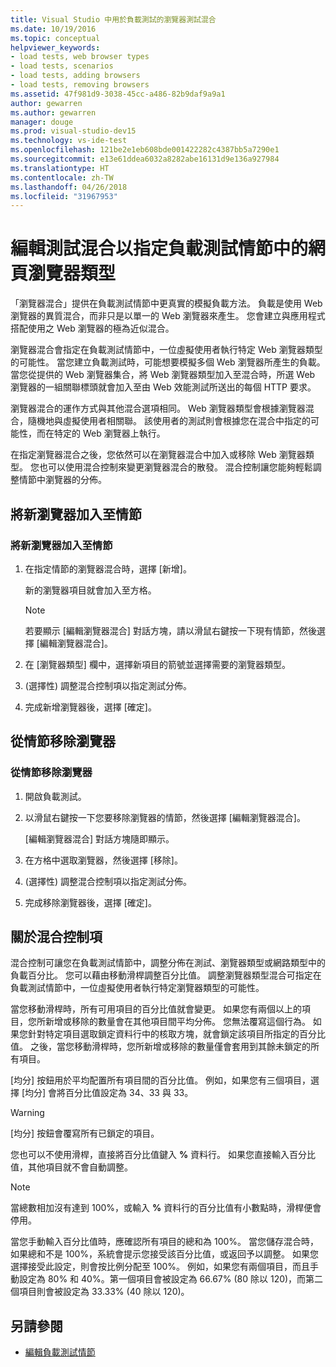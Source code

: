 ```yaml
---
title: Visual Studio 中用於負載測試的瀏覽器測試混合
ms.date: 10/19/2016
ms.topic: conceptual
helpviewer_keywords:
- load tests, web browser types
- load tests, scenarios
- load tests, adding browsers
- load tests, removing browsers
ms.assetid: 47f981d9-3038-45cc-a486-82b9daf9a9a1
author: gewarren
ms.author: gewarren
manager: douge
ms.prod: visual-studio-dev15
ms.technology: vs-ide-test
ms.openlocfilehash: 121be2e1eb608bde001422282c4387bb5a7290e1
ms.sourcegitcommit: e13e61ddea6032a8282abe16131d9e136a927984
ms.translationtype: HT
ms.contentlocale: zh-TW
ms.lasthandoff: 04/26/2018
ms.locfileid: "31967953"
---
```

# <a name="edit-the-test-mix-to-specify-which-web-browsers-types-in-a-load-test-scenario"></a>編輯測試混合以指定負載測試情節中的網頁瀏覽器類型

「瀏覽器混合」提供在負載測試情節中更真實的模擬負載方法。 負載是使用 Web 瀏覽器的異質混合，而非只是以單一的 Web 瀏覽器來產生。 您會建立與應用程式搭配使用之 Web 瀏覽器的極為近似混合。

 瀏覽器混合會指定在負載測試情節中，一位虛擬使用者執行特定 Web 瀏覽器類型的可能性。 當您建立負載測試時，可能想要模擬多個 Web 瀏覽器所產生的負載。 當您從提供的 Web 瀏覽器集合，將 Web 瀏覽器類型加入至混合時，所選 Web 瀏覽器的一組關聯標頭就會加入至由 Web 效能測試所送出的每個 HTTP 要求。

 瀏覽器混合的運作方式與其他混合選項相同。 Web 瀏覽器類型會根據瀏覽器混合，隨機地與虛擬使用者相關聯。 該使用者的測試則會根據您在混合中指定的可能性，而在特定的 Web 瀏覽器上執行。

 在指定瀏覽器混合之後，您依然可以在瀏覽器混合中加入或移除 Web 瀏覽器類型。 您也可以使用混合控制來變更瀏覽器混合的散發。 混合控制讓您能夠輕鬆調整情節中瀏覽器的分佈。

## <a name="adding-new-browsers-to-a-scenario"></a>將新瀏覽器加入至情節

### <a name="to-add-new-browsers-to-a-scenario"></a>將新瀏覽器加入至情節

1.  在指定情節的瀏覽器混合時，選擇 [新增]。

     新的瀏覽器項目就會加入至方格。

    > [!NOTE]
    > 若要顯示 [編輯瀏覽器混合] 對話方塊，請以滑鼠右鍵按一下現有情節，然後選擇 [編輯瀏覽器混合]。

2.  在 [瀏覽器類型] 欄中，選擇新項目的箭號並選擇需要的瀏覽器類型。

3.  (選擇性) 調整混合控制項以指定測試分佈。

4.  完成新增瀏覽器後，選擇 [確定]。

##  <a name="EditingTestMixSpecifyBrowserRemovingBrowserTypes"></a> 從情節移除瀏覽器

### <a name="to-remove-browsers-from-a-scenario"></a>從情節移除瀏覽器

1.  開啟負載測試。

2.  以滑鼠右鍵按一下您要移除瀏覽器的情節，然後選擇 [編輯瀏覽器混合]。

     [編輯瀏覽器混合] 對話方塊隨即顯示。

3.  在方格中選取瀏覽器，然後選擇 [移除]。

4.  (選擇性) 調整混合控制項以指定測試分佈。

5.  完成移除瀏覽器後，選擇 [確定]。

## <a name="about-the-mix-control"></a>關於混合控制項

 混合控制可讓您在負載測試情節中，調整分佈在測試、瀏覽器類型或網路類型中的負載百分比。 您可以藉由移動滑桿調整百分比值。 調整瀏覽器類型混合可指定在負載測試情節中，一位虛擬使用者執行特定瀏覽器類型的可能性。

 當您移動滑桿時，所有可用項目的百分比值就會變更。 如果您有兩個以上的項目，您所新增或移除的數量會在其他項目間平均分佈。 您無法覆寫這個行為。 如果您針對特定項目選取鎖定資料行中的核取方塊，就會鎖定該項目所指定的百分比值。 之後，當您移動滑桿時，您所新增或移除的數量僅會套用到其餘未鎖定的所有項目。

 [均分] 按鈕用於平均配置所有項目間的百分比值。 例如，如果您有三個項目，選擇 [均分] 會將百分比值設定為 34、33 與 33。

> [!WARNING]
> [均分] 按鈕會覆寫所有已鎖定的項目。

 您也可以不使用滑桿，直接將百分比值鍵入 **%** 資料行。 如果您直接輸入百分比值，其他項目就不會自動調整。

> [!NOTE]
> 當總數相加沒有達到 100%，或輸入 **%** 資料行的百分比值有小數點時，滑桿便會停用。

 當您手動輸入百分比值時，應確認所有項目的總和為 100%。 當您儲存混合時，如果總和不是 100%，系統會提示您接受該百分比值，或返回予以調整。 如果您選擇接受此設定，則會按比例分配至 100%。  例如，如果您有兩個項目，而且手動設定為 80% 和 40%。第一個項目會被設定為 66.67% (80 除以 120)，而第二個項目則會被設定為 33.33% (40 除以 120)。

## <a name="see-also"></a>另請參閱

- [編輯負載測試情節](../test/edit-load-test-scenarios.md)